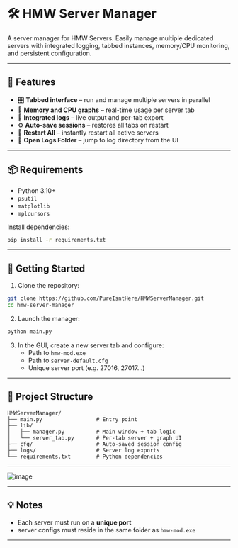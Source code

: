 # 🛠 HMW Server Manager

A server manager for HMW Servers. Easily manage multiple dedicated servers with integrated logging, tabbed instances, memory/CPU monitoring, and persistent configuration.

---

## 📸 Features

- 🎛 **Tabbed interface** – run and manage multiple servers in parallel
- 🧠 **Memory and CPU graphs** – real-time usage per server tab
- 📁 **Integrated logs** – live output and per-tab export
- ⚙️ **Auto-save sessions** – restores all tabs on restart
- 🔁 **Restart All** – instantly restart all active servers
- 📂 **Open Logs Folder** – jump to log directory from the UI

---

## 📦 Requirements

- Python 3.10+
- `psutil`
- `matplotlib`
- `mplcursors`

Install dependencies:

```bash
pip install -r requirements.txt
```

---

## 🚀 Getting Started

1. Clone the repository:

```bash
git clone https://github.com/PureIsntHere/HMWServerManager.git
cd hmw-server-manager
```

2. Launch the manager:

```bash
python main.py
```

3. In the GUI, create a new server tab and configure:
   - Path to `hmw-mod.exe`
   - Path to `server-default.cfg`
   - Unique server port (e.g. 27016, 27017...)

---

## 📂 Project Structure

```
HMWServerManager/
├── main.py                 # Entry point
├── lib/
│   ├── manager.py          # Main window + tab logic
│   └── server_tab.py       # Per-tab server + graph UI
├── cfg/                    # Auto-saved session config
├── logs/                   # Server log exports
└── requirements.txt        # Python dependencies
```

---


![image](https://github.com/user-attachments/assets/356ec2e8-c518-4fe6-a5b3-5f7cc13ab9b4)



---

## 💡 Notes

- Each server must run on a **unique port**
- server configs must reside in the same folder as `hmw-mod.exe`
---
